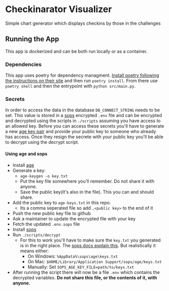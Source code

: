 # Checkinarator Visualizer 

Simple chart generator which displays checkins by those in the challenges

## Running the App

This app is dockerized and can be both run locally or as a container.

### Dependencies

This app uses poetry for dependency managment.
[Install poetry following the instructions on their site](https://github.com/python-poetry/poetry) 
and then run `poetry install`. From there use `poetry shell` and then the entrypoint with `python src/main.py`.

### Secrets

In order to access the data in the database `DB_CONNECT_STRING` needs to be set.
This value is stored in a [sops](https://github.com/getsops/sops) encrypted `.env`
file and can be encrypted and decrypted using the scripts in `./scripts` assuming
you have access to an allowed key. Before you can access these secrets you'll have to 
generate a new [age key pair](https://github.com/FiloSottile/age) and provide your public
key to someone who already has access. Once they resign the secrete with your public key
you'll be able to decrypt using the decrypt script.

#### Using age and sops

- Install [age](https://github.com/FiloSottile/age?tab=readme-ov-file#installation)
- Generate a key:
  - `age-keygen -o key.txt`
  - Put the key file somewhere you'll remember. Do not share it with anyone.
  - Save the public key(it's also in the file). This you can and should share.
- Add the public key to `age-keys.txt` in this repo.
  - Its a comma seperated file so add `,<public key>` to the end of it
- Push the new public key file to github
- Ask a maintainer to update the encrypted file with your key
- Fetch the updated `.env.sops` file
- Install [sops](https://github.com/getsops/sops)
- Run `./scripts/decrypt`
  - For this to work you'll have to make sure the `key.txt` you generated is in the right place. The [sops docs explain this](https://github.com/getsops/sops?tab=readme-ov-file#23encrypting-using-age). But realistically it means either:
    - On Windows: `%AppData%\sops\age\keys.txt`
    - On Mac: `$HOME/Library/Application Support/sops/age/keys.txt`
    - Manually: Set `SOPS_AGE_KEY_FILE=path/to/keys.txt`
- After running the script there will now be a file `.env` which contains the decrypted variables. **Do not share this file, or the contents of it, with anyone.**
